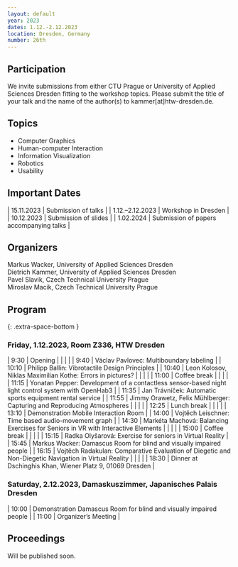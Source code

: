 ```yaml
---
layout: default
year: 2023
dates: 1.12.-2.12.2023
location: Dresden, Germany
number: 26th
---
```

## Participation

We invite submissions from either CTU Prague or University of Applied Sciences Dresden fitting to the workshop topics. Please submit the title of your talk and the name of the author(s) to kammer[at]htw-dresden.de.

## Topics

* Computer Graphics
* Human-computer Interaction
* Information Visualization
* Robotics
* Usability

## Important Dates

| 15.11.2023 | Submission of talks |
| 1.12.–2.12.2023 | Workshop in Dresden |
| 10.12.2023 | Submission of slides |
| 1.02.2024 | Submission of papers accompanying talks |

## Organizers

Markus Wacker, University of Applied Sciences Dresden\
Dietrich Kammer, University of Applied Sciences Dresden\
Pavel Slavik, Czech Technical University Prague\
Miroslav Macik, Czech Technical University Prague

## Program
{: .extra-space-bottom }

### Friday, 1.12.2023, Room Z336, HTW Dresden

| 9:30 | Opening |
|   |   |
| 9:40 | Václav Pavlovec: Multiboundary labeling |
| 10:10 | Philipp Ballin: Vibrotactile Design Principles |
| 10:40 | Leon Kolosov, Niklas Maximilian Kothe: Errors in pictures? |
|   |   |
| 11:00 | Coffee break |
|   |   |
| 11:15 | Yonatan Pepper: Development of a contactless sensor-based night light control system with OpenHab3 |
| 11:35 | Jan Trávníček: Automatic sports equipment rental service |
| 11:55 | Jimmy Orawetz, Felix Mühlberger: Capturing and Reproducing Atmospheres |
|   |   |
| 12:25 | Lunch break |
|   |   |
| 13:10 | Demonstration Mobile Interaction Room |
| 14:00 | Vojtěch Leischner: Time based audio-movement graph |
| 14:30 | Markéta Machová: Balancing Exercises for Seniors in VR with Interactive Elements |
|   |   |
| 15:00 | Coffee break |
|   |   |
| 15:15 | Radka Olyšarová: Exercise for seniors in Virtual Reality |
| 15:45 | Markus Wacker: Damascus Room for blind and visually impaired people |
| 16:15 | Vojtěch Radakulan: Comparative Evaluation of Diegetic and Non-Diegetic Navigation in Virtual Reality |
|   |   |
| 18:30 | Dinner at Dschinghis Khan, Wiener Platz 9, 01069 Dresden |

### Saturday, 2.12.2023, Damaskuszimmer, Japanisches Palais Dresden

| 10:00 | Demonstration Damascus Room for blind and visually impaired people |
| 11:00 | Organizer’s Meeting |

## Proceedings

Will be published soon.
